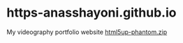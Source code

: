 # https-anasshayoni.github.io
My videography portfolio website
[html5up-phantom.zip](https://github.com/user-attachments/files/22471023/html5up-phantom.zip)
